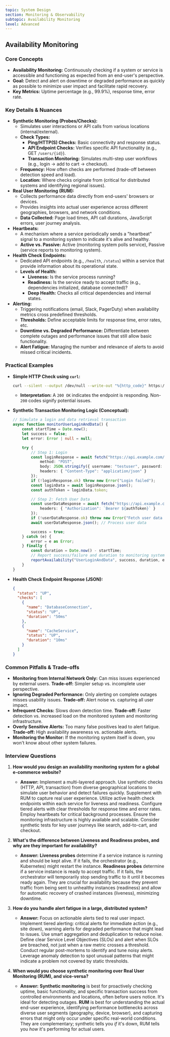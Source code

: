 ```yaml
---
topic: System Design
section: Monitoring & Observability
subtopic: Availability Monitoring
level: Advanced
---
```


## Availability Monitoring
### Core Concepts

*   **Availability Monitoring:** Continuously checking if a system or service is accessible and functioning as expected from an end-user's perspective.
*   **Goal:** Detect and alert on downtime or degraded performance as quickly as possible to minimize user impact and facilitate rapid recovery.
*   **Key Metrics:** Uptime percentage (e.g., 99.9%), response time, error rate.

### Key Details & Nuances

*   **Synthetic Monitoring (Probes/Checks):**
    *   Simulates user interactions or API calls from various locations (internal/external).
    *   **Check Types:**
        *   **Ping/HTTP(S) Checks:** Basic connectivity and response status.
        *   **API Endpoint Checks:** Verifies specific API functionality (e.g., GET `/users/{id}`).
        *   **Transaction Monitoring:** Simulates multi-step user workflows (e.g., login -> add to cart -> checkout).
    *   **Frequency:** How often checks are performed (trade-off between detection speed and load).
    *   **Location:** Where checks originate from (critical for distributed systems and identifying regional issues).
*   **Real User Monitoring (RUM):**
    *   Collects performance data directly from end-users' browsers or devices.
    *   Provides insights into actual user experience across different geographies, browsers, and network conditions.
    *   **Data Collected:** Page load times, API call durations, JavaScript errors, user journey analysis.
*   **Heartbeats:**
    *   A mechanism where a service periodically sends a "heartbeat" signal to a monitoring system to indicate it's alive and healthy.
    *   **Active vs. Passive:** Active (monitoring system polls service), Passive (service reports to monitoring system).
*   **Health Check Endpoints:**
    *   Dedicated API endpoints (e.g., `/health`, `/status`) within a service that provide information about its operational state.
    *   **Levels of Health:**
        *   **Liveness:** Is the service process running?
        *   **Readiness:** Is the service ready to accept traffic (e.g., dependencies initialized, database connected)?
        *   **Deep Health:** Checks all critical dependencies and internal states.
*   **Alerting:**
    *   Triggering notifications (email, Slack, PagerDuty) when availability metrics cross predefined thresholds.
    *   **Thresholds:** Define acceptable limits for response time, error rates, etc.
    *   **Downtime vs. Degraded Performance:** Differentiate between complete outages and performance issues that still allow basic functionality.
    *   **Alert Fatigue:** Managing the number and relevance of alerts to avoid missed critical incidents.

### Practical Examples

*   **Simple HTTP Check using `curl`:**

    ```bash
    curl --silent --output /dev/null --write-out "%{http_code}" https://your-service.com/health
    ```

    *   **Interpretation:** A `200 OK` indicates the endpoint is responding. Non-`200` codes signify potential issues.

*   **Synthetic Transaction Monitoring Logic (Conceptual):**

    ```typescript
    // Simulate a login and data retrieval transaction
    async function monitorUserLoginAndData() {
        const startTime = Date.now();
        let success = false;
        let error: Error | null = null;

        try {
            // Step 1: Login
            const loginResponse = await fetch("https://api.example.com/login", {
                method: "POST",
                body: JSON.stringify({ username: "testuser", password: "password" }),
                headers: { "Content-Type": "application/json" }
            });
            if (!loginResponse.ok) throw new Error("Login failed");
            const loginData = await loginResponse.json();
            const authToken = loginData.token;

            // Step 2: Fetch User Data
            const userDataResponse = await fetch("https://api.example.com/users/me", {
                headers: { "Authorization": `Bearer ${authToken}` }
            });
            if (!userDataResponse.ok) throw new Error("Fetch user data failed");
            await userDataResponse.json(); // Process user data

            success = true;
        } catch (e) {
            error = e as Error;
        } finally {
            const duration = Date.now() - startTime;
            // Report success/failure and duration to monitoring system
            reportAvailability("UserLoginAndData", success, duration, error);
        }
    }
    ```

*   **Health Check Endpoint Response (JSON):**

    ```json
    {
      "status": "UP",
      "checks": [
        {
          "name": "DatabaseConnection",
          "status": "UP",
          "duration": "50ms"
        },
        {
          "name": "CacheService",
          "status": "UP",
          "duration": "10ms"
        }
      ]
    }
    ```

### Common Pitfalls & Trade-offs

*   **Monitoring from Internal Network Only:** Can miss issues experienced by external users. **Trade-off:** Simpler setup vs. incomplete user perspective.
*   **Ignoring Degraded Performance:** Only alerting on complete outages misses usability issues. **Trade-off:** Alert noise vs. capturing all user impact.
*   **Infrequent Checks:** Slows down detection time. **Trade-off:** Faster detection vs. increased load on the monitored system and monitoring infrastructure.
*   **Overly Sensitive Alerts:** Too many false positives lead to alert fatigue. **Trade-off:** High availability awareness vs. actionable alerts.
*   **Monitoring the Monitor:** If the monitoring system itself is down, you won't know about other system failures.

### Interview Questions

1.  **How would you design an availability monitoring system for a global e-commerce website?**
    *   **Answer:** Implement a multi-layered approach. Use synthetic checks (HTTP, API, transaction) from diverse geographical locations to simulate user behavior and detect failures quickly. Supplement with RUM to capture real user experience. Utilize active health check endpoints within each service for liveness and readiness. Configure tiered alerts with clear thresholds for response time and error rates. Employ heartbeats for critical background processes. Ensure the monitoring infrastructure is highly available and scalable. Consider synthetic tests for key user journeys like search, add-to-cart, and checkout.

2.  **What's the difference between Liveness and Readiness probes, and why are they important for availability?**
    *   **Answer:** **Liveness probes** determine if a service instance is running and should be kept alive. If it fails, the orchestrator (e.g., Kubernetes) might restart the instance. **Readiness probes** determine if a service instance is ready to accept traffic. If it fails, the orchestrator will temporarily stop sending traffic to it until it becomes ready again. They are crucial for availability because they prevent traffic from being sent to unhealthy instances (readiness) and allow for automatic recovery of crashed instances (liveness), minimizing downtime.

3.  **How do you handle alert fatigue in a large, distributed system?**
    *   **Answer:** Focus on actionable alerts tied to real user impact. Implement tiered alerting: critical alerts for immediate action (e.g., site down), warning alerts for degraded performance that might lead to issues. Use smart aggregation and deduplication to reduce noise. Define clear Service Level Objectives (SLOs) and alert when SLOs are breached, not just when a raw metric crosses a threshold. Conduct regular post-mortems to identify and tune noisy alerts. Leverage anomaly detection to spot unusual patterns that might indicate a problem not covered by static thresholds.

4.  **When would you choose synthetic monitoring over Real User Monitoring (RUM), and vice-versa?**
    *   **Answer:** **Synthetic monitoring** is best for proactively checking uptime, basic functionality, and specific transaction success from controlled environments and locations, often before users notice. It's ideal for detecting outages. **RUM** is best for understanding the actual end-user experience, identifying performance bottlenecks across diverse user segments (geography, device, browser), and capturing errors that might only occur under specific real-world conditions. They are complementary; synthetic tells you *if* it's down, RUM tells you *how* it's performing for actual users.